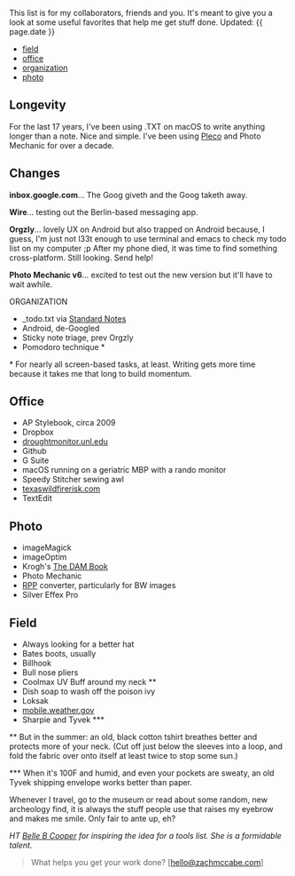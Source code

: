 
This list is for my collaborators, friends and you. It's meant to give you a look at some useful favorites that help me get stuff done. Updated: {{ page.date }}


+ [field](https://www.zachmccabe.com/tools#field)
+ [office](https://www.zachmccabe.com/tools#office)
+ [organization](https://www.zachmccabe.com/tools#organization) 
+ [photo](https://www.zachmccabe.com/tools#photo)



## Longevity

For the last 17 years, I've been using .TXT on macOS to write anything longer than a note. Nice and simple. I've been using [Pleco](https://www.pleco.com) and Photo Mechanic for over a decade.




## Changes

**inbox.google.com**… The Goog giveth and the Goog taketh away.

**Wire**… testing out the Berlin-based messaging app.

**Orgzly**… lovely UX on Android but also trapped on Android because, I guess, I'm just not l33t enough to use terminal and emacs to check my todo list on my computer ;p After my phone died, it was time to find something cross-platform. Still looking. Send help!

**Photo Mechanic v6**… excited to test out the new version but it'll have to wait awhile.



ORGANIZATION

+ _todo.txt via [Standard Notes](https://www.standardnotes.org)
+ Android, de-Googled
+ Sticky note triage, prev Orgzly
+ Pomodoro technique &ast;

&ast; For nearly all screen-based tasks, at least. Writing gets more time because it takes me that long to build momentum.



## Office

+ AP Stylebook, circa 2009
+ Dropbox
+ [droughtmonitor.unl.edu](https://droughtmonitor.unl.edu/CurrentMap/StateDroughtMonitor.aspx?TX)
+ Github
+ G Suite
+ macOS running on a geriatric MBP with a rando monitor
+ Speedy Stitcher sewing awl
+ [texaswildfirerisk.com](https://texaswildfirerisk.com/Map/Public/)
+ TextEdit



## Photo

+ imageMagick
+ imageOptim
+ Krogh's [The DAM Book](https://www.thedambook.com)
+ Photo Mechanic
+ [RPP](http://www.raw-photo-processor.com) converter, particularly for BW images
+ Silver Effex Pro



## Field

+ Always looking for a better hat
+ Bates boots, usually
+ Billhook
+ Bull nose pliers
+ Coolmax UV Buff around my neck **
+ Dish soap to wash off the poison ivy
+ Loksak
+ [mobile.weather.gov](https://mobile.weather.gov/)
+ Sharpie and Tyvek ***


** But in the summer: an old, black cotton tshirt breathes better and protects more of your neck. (Cut off just below the sleeves into a loop, and fold the fabric over onto itself at least twice to stop some sun.)

*** When it's 100F and humid, and even your pockets are sweaty, an old Tyvek shipping envelope works better than paper.



Whenever I travel, go to the museum or read about some random, new archeology find, it is always the stuff people use that raises my eyebrow and makes me smile. Only fair to ante up, eh?

_HT [Belle B Cooper](http://bellebcooper.com/) for inspiring the idea for a tools list. She is a formidable talent._


> What helps you get your work done? [hello@zachmccabe.com]
